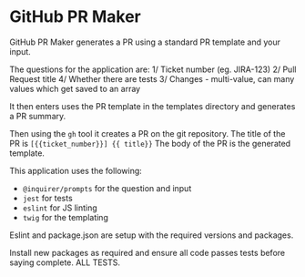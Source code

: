 # GitHub PR Maker

GitHub PR Maker generates a PR using a standard PR template and your input.

The questions for the application are:
1/ Ticket number (eg. JIRA-123)
2/ Pull Request title
4/ Whether there are tests
3/ Changes - multi-value, can many values which get saved to an array

It then enters uses the PR template in the templates directory and generates a PR summary.

Then using the `gh` tool it creates a PR on the git repository.
The title of the PR is `[{{ticket_number}}] {{ title}}`
The body of the PR is the generated template.



This application uses the following:

- `@inquirer/prompts` for the question and input
- `jest` for tests
- `eslint` for JS linting
- `twig` for the templating

Eslint and package.json are setup with the required versions and packages.

Install new packages as required and ensure all code passes tests before
saying complete. ALL TESTS.
